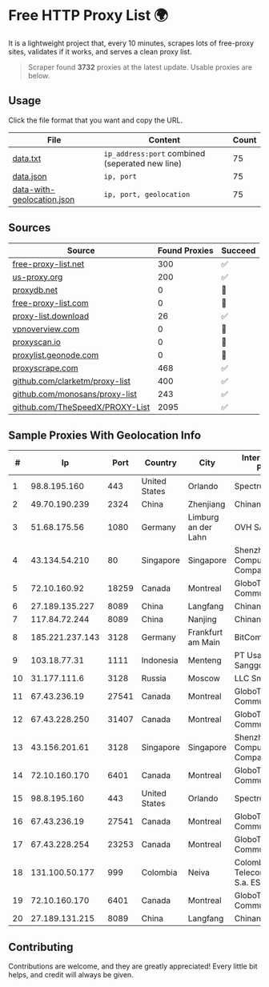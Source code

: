 
# Free HTTP Proxy List 🌍

It is a lightweight project that, every 10 minutes, scrapes lots of free-proxy sites, validates if it works, and serves a clean proxy list.


> Scraper found **3732** proxies at the latest update. Usable proxies are below.

## Usage

Click the file format that you want and copy the URL.


|File|Content|Count|
|----|-------|-----|
|[data.txt](https://raw.githubusercontent.com/themiralay/Proxy-List-World/master/data.txt)|`ip_address:port` combined (seperated new line)|75|
|[data.json](https://raw.githubusercontent.com/themiralay/Proxy-List-World/master/data.json)|`ip, port`|75|
|[data-with-geolocation.json](https://raw.githubusercontent.com/themiralay/Proxy-List-World/master/data-with-geolocation.json)|`ip, port, geolocation`|75|

## Sources

|Source|Found Proxies|Succeed|
|------|-------------|-------|
|[free-proxy-list.net](https://free-proxy-list.net)|300|✅|
|[us-proxy.org](https://www.us-proxy.org)|200|✅|
|[proxydb.net](http://proxydb.net)|0|🚫|
|[free-proxy-list.com](https://free-proxy-list.com/?page=&port=&type%5B%5D=http&type%5B%5D=https&up_time=0&search=Search)|0|🚫|
|[proxy-list.download](https://www.proxy-list.download/HTTP)|26|✅|
|[vpnoverview.com](https://vpnoverview.com/privacy/anonymous-browsing/free-proxy-servers)|0|🚫|
|[proxyscan.io](https://www.proxyscan.io)|0|🚫|
|[proxylist.geonode.com](https://proxylist.geonode.com/api/proxy-list?limit=300&page=1&sort_by=lastChecked&sort_type=desc&protocols=http,https)|0|🚫|
|[proxyscrape.com](https://api.proxyscrape.com/v2/?request=displayproxies&protocol=http&timeout=10000&country=all&ssl=all&anonymity=all)|468|✅|
|[github.com/clarketm/proxy-list](https://raw.githubusercontent.com/clarketm/proxy-list/master/proxy-list-raw.txt)|400|✅|
|[github.com/monosans/proxy-list](https://raw.githubusercontent.com/monosans/proxy-list/main/proxies/http.txt)|243|✅|
|[github.com/TheSpeedX/PROXY-List](https://raw.githubusercontent.com/TheSpeedX/PROXY-List/master/http.txt)|2095|✅|


## Sample Proxies With Geolocation Info

|#|Ip|Port|Country|City|Internet Service Provider|
|-|--|----|-------|----|-------------------------|
|1|98.8.195.160|443|United States|Orlando|Spectrum|
|2|49.70.190.239|2324|China|Zhenjiang|Chinanet|
|3|51.68.175.56|1080|Germany|Limburg an der Lahn|OVH SAS|
|4|43.134.54.210|80|Singapore|Singapore|Shenzhen Tencent Computer Systems Company Limited|
|5|72.10.160.92|18259|Canada|Montreal|GloboTech Communications|
|6|27.189.135.227|8089|China|Langfang|Chinanet|
|7|117.84.72.244|8089|China|Nanjing|Chinanet|
|8|185.221.237.143|3128|Germany|Frankfurt am Main|BitCommand LLC|
|9|103.18.77.31|1111|Indonesia|Menteng|PT Usaha Adi Sanggoro|
|10|31.177.111.6|3128|Russia|Moscow|LLC Smart Ape|
|11|67.43.236.19|27541|Canada|Montreal|GloboTech Communications|
|12|67.43.228.250|31407|Canada|Montreal|GloboTech Communications|
|13|43.156.201.61|3128|Singapore|Singapore|Shenzhen Tencent Computer Systems Company Limited|
|14|72.10.160.170|6401|Canada|Montreal|GloboTech Communications|
|15|98.8.195.160|443|United States|Orlando|Spectrum|
|16|67.43.236.19|27541|Canada|Montreal|GloboTech Communications|
|17|67.43.228.254|23253|Canada|Montreal|GloboTech Communications|
|18|131.100.50.177|999|Colombia|Neiva|Colombia Telecomunicaciones S.a. ESP|
|19|72.10.160.170|6401|Canada|Montreal|GloboTech Communications|
|20|27.189.131.215|8089|China|Langfang|Chinanet|



## Contributing

Contributions are welcome, and they are greatly appreciated! Every
little bit helps, and credit will always be given.

